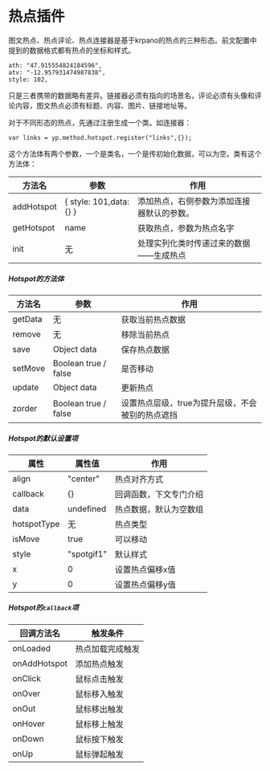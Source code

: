# 热点插件

图文热点、热点评论、热点连接器是基于krpano的热点的三种形态。前文配置中提到的数据格式都有热点的坐标和样式。

    ath: "47.915554824184596",
    atv: "-12.957931474987838",
    style: 102,

只是三者携带的数据略有差异。链接器必须有指向的场景名，评论必须有头像和评论内容，图文热点必须有标题、内容、图片、链接地址等。

对于不同形态的热点，先通过注册生成一个类。如连接器：

    var links = yp.method.hotspot.register("links",{});

这个方法体有两个参数，一个是类名，一个是传初始化数据，可以为空。类有这个方法体：

方法名 |  参数 |  作用
-----|----|----
addHotspot | { style: 101,data: {} } | 添加热点，右侧参数为添加连接器默认的参数。
getHotspot  | name |  获取热点，参数为热点名字
init | 无 |  处理实列化类时传递过来的数据——生成热点


##### Hotspot的方法体

方法名 |  参数 |  作用
-----|----|----
getData | 无 | 获取当前热点数据
remove | 无 | 移除当前热点
save | Object data | 保存热点数据
setMove | Boolean true / false |  是否移动
update | Object data | 更新热点 
zorder | Boolean true / false | 设置热点层级，true为提升层级，不会被别的热点遮挡


##### Hotspot的默认设置项

属性 |  属性值 |  作用
-----|----|----
align | "center" | 热点对齐方式
callback | {}  | 回调函数，下文专门介绍
data  | undefined |  热点数据，默认为空数组
hotspotType | 无  | 热点类型
isMove | true | 可以移动
style | "spotgif1" | 默认样式
x | 0 | 设置热点偏移x值
y | 0 | 设置热点偏移y值


##### Hotspot的`callback`项

回调方法名 | 触发条件
-----| ----
onLoaded |  热点加载完成触发
onAddHotspot | 添加热点触发
onClick |  鼠标点击触发
onOver |  鼠标移入触发
onOut |  鼠标移出触发
onHover |  鼠标移上触发
onDown |  鼠标按下触发
onUp |  鼠标弹起触发 



